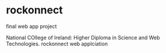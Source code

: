 # rockonnect
final web app project

National COllege of Ireland: Higher Diploma in Science and Web Technologies. rockonnect web applciation
